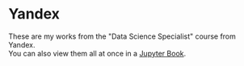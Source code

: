 # Yandex

These are my works from the "Data Science Specialist" course from Yandex.  
You can also view them all at once in a [Jupyter Book](https://leoniddybovskij.github.io/yandex_all/).
